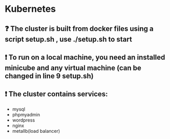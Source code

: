 # Kubernetes
## :question: The cluster is built from docker files using a script setup.sh , use ./setup.sh to start
## :exclamation: To run on a local machine, you need an installed minicube and any virtual machine (can be changed in line 9 setup.sh)
## :exclamation: The cluster contains services:
- mysql
- phpmyadmin
- wordpress
- nginx
- metallb(load balancer)
